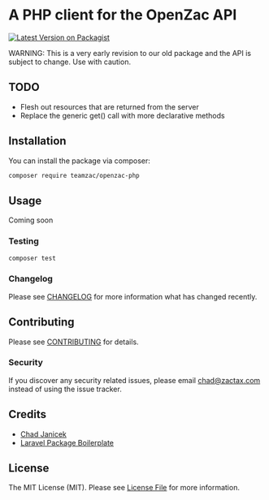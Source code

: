 # A PHP client for the OpenZac API

[![Latest Version on Packagist](https://img.shields.io/packagist/v/teamzac/openzac-laravel.svg?style=flat-square)](https://packagist.org/packages/teamzac/openzac-laravel)

WARNING: This is a very early revision to our old package and the API is subject to change. Use with caution.

## TODO

* Flesh out resources that are returned from the server
* Replace the generic get() call with more declarative methods

## Installation

You can install the package via composer:

```bash
composer require teamzac/openzac-php
```

## Usage

Coming soon

### Testing

``` bash
composer test
```

### Changelog

Please see [CHANGELOG](CHANGELOG.md) for more information what has changed recently.

## Contributing

Please see [CONTRIBUTING](CONTRIBUTING.md) for details.

### Security

If you discover any security related issues, please email chad@zactax.com instead of using the issue tracker.

## Credits

- [Chad Janicek](https://github.com/teamzac)
- [Laravel Package Boilerplate](https://laravelpackageboilerplate.com)

## License

The MIT License (MIT). Please see [License File](LICENSE.md) for more information.